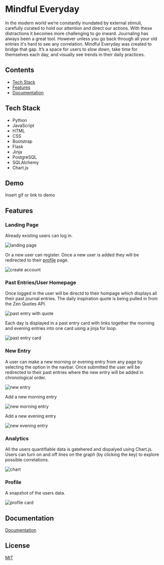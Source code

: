 # Mindful Everyday

In the modern world we’re constantly inundated by external stimuli, carefully curated to hold our attention and direct our actions. With these distractions it becomes more challenging to go inward. Journaling has always been a great tool. However unless you go back through all your old entries it's hard to see any correlation. Mindful Everyday was created to bridge that gap. It’s a space for users to slow down, take time for themselves each day, and visually see trends in their daily practices.

## Contents

- [Tech Stack](#tech-stack)
- [Features](#features)
- [Documentation](#documentation)

## <a name="tech-stack"></a>Tech Stack

- Python
- JavaScript
- HTML
- CSS
- Bootstrap
- Flask
- Jinja
- PostgreSQL
- SQLAlchemy
- Chart.js

## Demo

Insert gif or link to demo

## <a name="features"></a>Features

### Landing Page

Already existing users can log in.

![landing page](https://github.com/NicoleDreon/me/blob/main/static/landing.png)

Or a new user can register. Once a new user is added they will be redirected to their [profile](#profile) page.

![create account](https://github.com/NicoleDreon/me/blob/main/static/signup.png)

### Past Entries/User Homepage

Once logged in the user will be directd to their hompage which displays all their past journal entries. The daily inspiration quote is being pulled in from the Zen Quotes API.

![past entry with quote](https://github.com/NicoleDreon/me/blob/main/static/past_entry.png)

Each day is displayed in a past entry card with links together the morning and evening entries into one card using a jinja for loop.

![past entry card](https://github.com/NicoleDreon/me/blob/main/static/entry_card.png)

### New Entry

A user can make a new morning or evening entry from any page by selecting the option in the navbar. Once submitted the user will be redirected to their past entries where the new entry will be added in chronological order.

![new entry](https://github.com/NicoleDreon/me/blob/main/static/new_entry.png)

Add a new morning entry

![new morning entry](https://github.com/NicoleDreon/me/blob/main/static/am_entry.png)

Add a new evening entry

![new evening entry](https://github.com/NicoleDreon/me/blob/main/static/pm_entry.png)

### Analytics

All the users quantifiable data is gatehered and dispalyed using Chart.js. Users can turn on and off lines on the graph (by clicking the key) to explore possible correlations.

![chart](https://github.com/NicoleDreon/me/blob/main/static/chart.png)

### <a name="profile"></a>Profile

A snapshot of the users data.

![profile card](https://github.com/NicoleDreon/me/blob/main/static/profile.png)

## <a name="documentation"></a>Documentation

[Documentation](https://linktodocumentation)

## License

[MIT](https://choosealicense.com/licenses/mit/)
